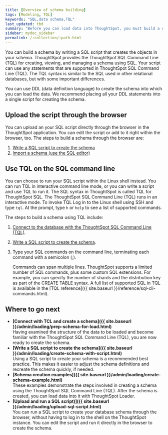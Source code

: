 ```yaml
---
title: [Overview of schema building]
tags: [Modeling, TQL]
keywords: "SQL,data schema,TQL"
last_updated: tbd
summary: "Before you can load data into ThoughtSpot, you must build a database schema to receive it. "
sidebar: mydoc_sidebar
permalink: /:collection/:path.html
---
```

You can build a schema by writing a SQL script that creates the objects in your schema. ThoughtSpot provides the ThoughtSpot SQL Command Line (TQL) for creating, viewing, and managing a schema using SQL. Your script can use any statements that are supported in ThoughtSpot SQL Command Line (TQL). The TQL syntax is similar to the SQL used in other relational databases, but with some important differences.

You can use DDL (data definition language) to create the schema into which you can load the data. We recommend placing all your DDL statements into a single script for creating the schema.

## Upload the script through the browser

You can upload an your SQL script directly through the browser in the ThoughtSpot application. You can edit the script or add to it right within the browser, too. The steps to build a schema through the browser are:

1.  [Write a SQL script to create the schema](create-schema-with-script.html#)
2.  [Import a schema (use the SQL editor)](upload-sql-script.html#)

##  Use TQL on the SQL command line

You can choose to run your SQL script within the Linux shell instead. You can run TQL in interactive command line mode, or you can write a script and use TQL to run it. The SQL syntax in ThoughtSpot is called TQL for ThoughtSpot SQL. The ThoughtSpot SQL Command Line (TQL) runs in an interactive mode. To invoke TQL Log in to the Linux shell using SSH and type `tql`. At the prompt, type `h` or `help` to see a list of supported commands.

The steps to build a schema using TQL include:

1. [Connect to the database with the ThoughtSpot SQL Command Line (TQL)](prep-schema-for-load.html#connect-with-tql).
2. [Write a SQL script to create the schema](create-schema-with-script.html#).
3. Type your SQL commands on the command line, terminating each command with a semicolon (;).

    Commands can span multiple lines. ThoughtSpot supports a limited number of SQL commands, plus some custom SQL extensions. For example, you can specify the number of shards and the distribution key as part of the CREATE TABLE syntax. A full list of supported SQL in TQL is available in the [TQL reference]({{ site.baseurl }}/reference/sql-cli-commands.html).

## Where to go next

-   **[Connect with TCL and create a schema]({{ site.baseurl }}/admin/loading/prep-schema-for-load.html)**  
Having examined the structure of the data to be loaded and become familiar with the ThoughtSpot SQL Command Line (TQL), you are now ready to create the schema.
-   **[Write a SQL script to create the schema]({{ site.baseurl }}/admin/loading/create-schema-with-script.html)**  
Using a SQL script to create your schema is a recommended best practice. This makes it easier to adjust the schema definitions and recreate the schema quickly, if needed.
-   **[Schema creation examples]({{ site.baseurl }}/admin/loading/create-schema-example.html)**  
These examples demonstrate the steps involved in creating a schema using the ThoughtSpot SQL Command Line (TQL). After the schema is created, you can load data into it with ThoughtSpot Loader.
-   **[Upload and run a SQL script)]({{ site.baseurl }}/admin/loading/upload-sql-script.html)**  
You can run a SQL script to create your database schema through the browser, without having to log in to the shell on the ThoughtSpot instance. You can edit the script and run it directly in the browser to create the schema.
